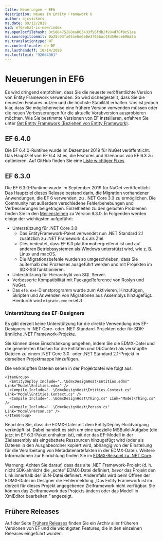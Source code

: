 ```yaml
---
title: Neuerungen – EF6
description: Neues in Entity Framework 6
author: ajcvickers
ms.date: 09/12/2019
uid: ef6/what-is-new/index
ms.openlocfilehash: 3c588475268ea063433f55fdb2f994d70f8c51ae
ms.sourcegitcommit: 0a25c03fa65ae6e0e0e3f66bac48d59eceb96a5a
ms.translationtype: HT
ms.contentlocale: de-DE
ms.lasthandoff: 10/14/2020
ms.locfileid: "92064301"
---
```

# <a name="whats-new-in-ef6"></a>Neuerungen in EF6

Es wird dringend empfohlen, dass Sie die neueste veröffentlichte Version von Entity Framework verwenden. So wird sichergestellt, dass Sie die neuesten Features nutzen und die höchste Stabilität erhalten.
Uns ist jedoch klar, dass Sie möglicherweise eine frühere Version verwenden müssen oder die neuen Verbesserungen für die aktuelle Vorabversion ausprobieren möchten.
Wie Sie bestimmte Versionen von EF installieren, erfahren Sie unter [Get Entity Framework (Beziehen von Entity Framework)](xref:ef6/fundamentals/install).

## <a name="ef-640"></a>EF 6.4.0

Die EF 6.4.0-Runtime wurde im Dezember 2019 für NuGet veröffentlicht. Das Hauptziel von EF 6.4 ist es, die Features und Szenarios von EF 6.3 zu optimieren. Auf GitHub finden Sie eine [Liste wichtiger Fixes](https://github.com/dotnet/ef6/milestone/14?closed=1).

## <a name="ef-630"></a>EF 6.3.0

Die EF 6.3.0-Runtime wurde im September 2019 für NuGet veröffentlicht. Das Hauptziel dieses Release bestand darin, die Migration vorhandener Anwendungen, die EF 6 verwenden, zu . NET Core 3.0 zu ermöglichen. Die Community hat außerdem verschiedene Fehlerbehebungen und Verbesserungen beigetragen. Einzelheiten zu den gelösten Problemen finden Sie in den [Meilensteinen](https://github.com/aspnet/EntityFramework6/milestones?state=closed) zu Version 6.3.0. In Folgenden werden einige der wichtigsten aufgeführt:

- Unterstützung für .NET Core 3.0
  - Das EntityFramework-Paket verwendet nun .NET Standard 2.1 zusätzlich zu .NET Framework 4.x als Ziel.
  - Dies bedeutet, dass EF 6.3 plattformübergreifend ist und auf anderen Betriebssystemen als Windows unterstützt wird, wie z. B. Linux und macOS.
  - Die Migrationsbefehle wurden so umgeschrieben, dass Sie außerhalb des Prozesses ausgeführt werden und mit Projekten im SDK-Stil funktionieren.
- Unterstützung für HierarchyId von SQL Server.
- Verbesserte Kompatibilität mit PackageReference von Roslyn und NuGet.
- Das `ef6.exe`-Dienstprogramm wurde zum Aktivieren, Hinzufügen, Skripten und Anwenden von Migrationen aus Assemblys hinzugefügt. Hierdurch wird `migrate.exe` ersetzt.

### <a name="ef-designer-support"></a>Unterstützung des EF-Designers

Es gibt derzeit keine Unterstützung für die direkte Verwendung des EF-Designers in .NET Core- oder .NET Standard-Projekten oder für SDK-ähnliche .NET Framework-Projekte. 

Sie können diese Einschränkung umgehen, indem Sie die EDMX-Datei und die generierten Klassen für die Entitäten und DbContext als verknüpfte Dateien zu einem .NET Core 3.0- oder .NET Standard 2.1-Projekt in derselben Projektmappe hinzufügen.

Die verknüpften Dateien sehen in der Projektdatei wie folgt aus:

``` csproj 
<ItemGroup>
  <EntityDeploy Include="..\EdmxDesignHost\Entities.edmx" Link="Model\Entities.edmx" />
  <Compile Include="..\EdmxDesignHost\Entities.Context.cs" Link="Model\Entities.Context.cs" />
  <Compile Include="..\EdmxDesignHost\Thing.cs" Link="Model\Thing.cs" />
  <Compile Include="..\EdmxDesignHost\Person.cs" Link="Model\Person.cs" />
</ItemGroup>
```

Beachten Sie, dass die EDMX-Datei mit dem EntityDeploy-Buildvorgang verknüpft ist. Dabei handelt es sich um eine spezielle MSBuild-Aufgabe (die jetzt im EF 6.3-Paket enthalten ist), mit der das EF-Modell in der Zielassembly als eingebettete Ressourcen hinzugefügt wird (oder als Dateien in den Ausgabeordner kopiert wird, abhängig von der Einstellung für die Verarbeitung von Metadatenartefakten in der EDMX-Datei). Weitere Informationen zur Einrichtung finden Sie im [EDMX-Beispiel zu .NET Core](https://aka.ms/EdmxDotNetCoreSample).

Warnung: Achten Sie darauf, dass das alte .NET Framework-Projekt (d. h. nicht SDK-ähnlich) die „echte“ EDMX-Datei definiert, _bevor_ das Projekt den Link innerhalb der SLN-Datei definiert. Andernfalls wird beim Öffnen der EDMX-Datei im Designer die Fehlermeldung „Das Entity Framework ist im derzeit für dieses Projekt angegebenen Zielframework nicht verfügbar. Sie können das Zielframework des Projekts ändern oder das Modell in XmlEditor bearbeiten.“ angezeigt.

## <a name="past-releases"></a>Frühere Releases

Auf der Seite [Frühere Releases](xref:ef6/what-is-new/past-releases) finden Sie ein Archiv aller früheren Versionen von EF und die wichtigsten Features, die in den einzelnen Releases eingeführt wurden.
